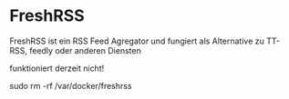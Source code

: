 # FreshRSS
FreshRSS ist ein RSS Feed Agregator und fungiert als Alternative zu TT-RSS, feedly oder anderen Diensten

funktioniert derzeit nicht!

sudo rm -rf /var/docker/freshrss